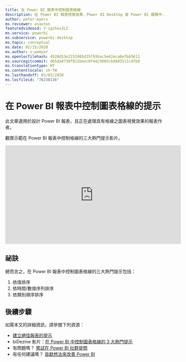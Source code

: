 ```yaml
---
title: 在 Power BI 報表中控制圖表格線
description: 在 Power BI 報表視覺效果、Power BI Desktop 或 Power BI 服務中，控制圖表格線的三個提示。
author: peter-myers
ms.reviewer: asaxton
featuredvideoid: Y-igshes2LI
ms.service: powerbi
ms.subservice: powerbi-desktop
ms.topic: conceptual
ms.date: 02/15/2020
ms.author: v-pemyer
ms.openlocfilehash: 4520d53e2151985d35f93bac5e62eca8efbb5611
ms.sourcegitcommit: d65da4738f011beec8f4423085cbd483511cdfb0
ms.translationtype: HT
ms.contentlocale: zh-TW
ms.lasthandoff: 03/03/2020
ms.locfileid: "78238136"
---
```

# <a name="tips-to-control-chart-gridlines-in-power-bi-reports"></a>在 Power BI 報表中控制圖表格線的提示

此文章適用於設計 Power BI 報表，且正在處理具有格線之圖表視覺效果的報表作者。

觀賞示範在 Power BI 報表中控制格線的三大熱門提示影片。

<iframe width="560" height="315" src="https://www.youtube.com/embed/Y-igshes2LI" frameborder="0" allowfullscreen></iframe>

## <a name="tips"></a>祕訣

總而言之，在 Power BI 報表中控制圖表格線的三大熱門提示包括：

1. 依值排序
1. 依時間/數值序列排序
1. 依類別順序排序

## <a name="next-steps"></a>後續步驟

如需本文的詳細資訊，請參閱下列資源：

- [建立絕佳報表的提示](../power-bi-reports-tips-and-tricks-for-creating.md)
- biDezine 影片：[在 Power BI 中控制圖表格線的 3 大熱門提示](https://www.youtube.com/watch?v=Y-igshes2LI)
- 有問題嗎？ [嘗試在 Power BI 社群提問](https://community.powerbi.com/)
- 有任何建議嗎？ [貢獻想法來改善 Power BI](https://ideas.powerbi.com)
